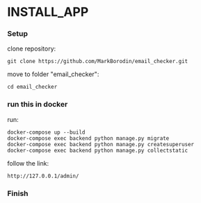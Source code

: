 # INSTALL_APP


### Setup


clone repository:
```
git clone https://github.com/MarkBorodin/email_checker.git
```

move to folder "email_checker":
```
cd email_checker
```


### run this in docker

run:

```
docker-compose up --build
docker-compose exec backend python manage.py migrate
docker-compose exec backend python manage.py createsuperuser
docker-compose exec backend python manage.py collectstatic
```

follow the link:
```
http://127.0.0.1/admin/
```

### Finish
